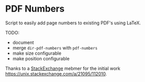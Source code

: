 # PDF Numbers

Script to easily add page numbers to existing PDF's using LaTeX.

TODO:
 - document
 - merge `dir-pdf-numbers` with `pdf-numbers`
 - make size configurable
 - make position configurable


Thanks to a [StackExchange](https://unix.stackexchange.com/users/10822/dario-seidl) mebmer for the initial work https://unix.stackexchange.com/a/21095/112010.
